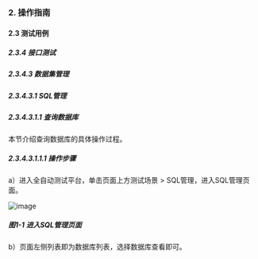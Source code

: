### 2. 操作指南

#### 2.3 测试用例

##### 2.3.4 接口测试

##### 2.3.4.3 数据集管理

##### 2.3.4.3.1 SQL管理

##### 2.3.4.3.1.1 查询数据库

本节介绍查询数据库的具体操作过程。

##### 2.3.4.3.1.1.1 操作步骤

a）进入全自动测试平台，单击页面上方测试场景 > SQL管理，进入SQL管理页面。

![image](https://user-images.githubusercontent.com/79617492/188818361-57605402-2775-4e71-bc28-711bb5b09c83.png)

##### 图1-1 进入SQL管理页面

b）页面左侧列表即为数据库列表，选择数据库查看即可。
